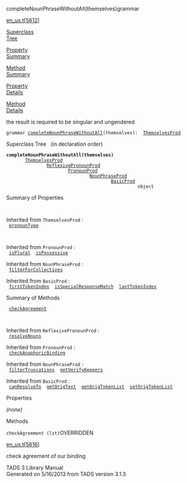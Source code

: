 ---
---
<span class="title">completeNounPhraseWithoutAll(themselves)</span><span class="type">grammar</span>

[en_us.t](../file/en_us.t.html)\[[5612](../source/en_us.t.html#5612)\]

[Superclass  
Tree](#_SuperClassTree_)

[Property  
Summary](#_PropSummary_)

[Method  
Summary](#_MethodSummary_)

[Property  
Details](#_Properties_)

[Method  
Details](#_Methods_)

<div class="fdesc">

the result is required to be singular and ungendered

`grammar `<span class="gramalt">[`completeNounPhraseWithoutAll`](../object/completeNounPhraseWithoutAll.html)`(themselves)`</span>` :   `[`ThemselvesProd`](../object/ThemselvesProd.html)

</div>

<span id="_SuperClassTree_"></span>

<div class="mjhd">

<span class="hdln">Superclass Tree</span>   (in declaration order)

</div>

**`completeNounPhraseWithoutAll(themselves)`**  
`         `[`ThemselvesProd`](../object/ThemselvesProd.html)  
`                 `[`ReflexivePronounProd`](../object/ReflexivePronounProd.html)  
`                         `[`PronounProd`](../object/PronounProd.html)  
`                                 `[`NounPhraseProd`](../object/NounPhraseProd.html)  
`                                         `[`BasicProd`](../object/BasicProd.html)  
`                                                 object`  
<span id="_PropSummary_"></span>

<div class="mjhd">

<span class="hdln">Summary of Properties</span>  

</div>

` `

Inherited from `ThemselvesProd` :  
` `[`pronounType`](../object/ThemselvesProd.html#pronounType)`  `

` `

Inherited from `PronounProd` :  
` `[`isPlural`](../object/PronounProd.html#isPlural)`  `[`isPossessive`](../object/PronounProd.html#isPossessive)`  `

Inherited from `NounPhraseProd` :  
` `[`filterForCollectives`](../object/NounPhraseProd.html#filterForCollectives)`  `

Inherited from `BasicProd` :  
` `[`firstTokenIndex`](../object/BasicProd.html#firstTokenIndex)`  `[`isSpecialResponseMatch`](../object/BasicProd.html#isSpecialResponseMatch)`  `[`lastTokenIndex`](../object/BasicProd.html#lastTokenIndex)`  `

<span id="_MethodSummary_"></span>

<div class="mjhd">

<span class="hdln">Summary of Methods</span>  

</div>

` `[`checkAgreement`](#checkAgreement)`  `

` `

Inherited from `ReflexivePronounProd` :  
` `[`resolveNouns`](../object/ReflexivePronounProd.html#resolveNouns)`  `

Inherited from `PronounProd` :  
` `[`checkAnaphoricBinding`](../object/PronounProd.html#checkAnaphoricBinding)`  `

Inherited from `NounPhraseProd` :  
` `[`filterTruncations`](../object/NounPhraseProd.html#filterTruncations)`  `[`getVerifyKeepers`](../object/NounPhraseProd.html#getVerifyKeepers)`  `

Inherited from `BasicProd` :  
` `[`canResolveTo`](../object/BasicProd.html#canResolveTo)`  `[`getOrigText`](../object/BasicProd.html#getOrigText)`  `[`getOrigTokenList`](../object/BasicProd.html#getOrigTokenList)`  `[`setOrigTokenList`](../object/BasicProd.html#setOrigTokenList)`  `

<span id="_Properties_"></span>

<div class="mjhd">

<span class="hdln">Properties</span>  

</div>

*(none)* <span id="_Methods_"></span>

<div class="mjhd">

<span class="hdln">Methods</span>  

</div>

<span id="checkAgreement"></span>

`checkAgreement (lst)`<span class="rem">OVERRIDDEN</span>

[en_us.t](../file/en_us.t.html)\[[5616](../source/en_us.t.html#5616)\]

<div class="desc">

check agreement of our binding

</div>

<div class="ftr">

TADS 3 Library Manual  
Generated on 5/16/2013 from TADS version 3.1.3

</div>
